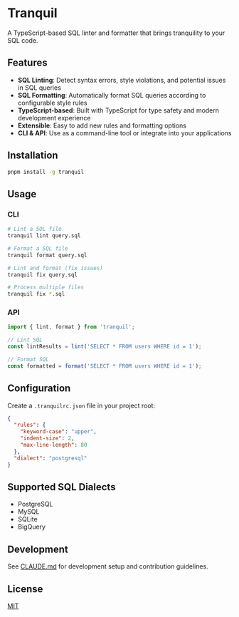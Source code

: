 # Tranquil

A TypeScript-based SQL linter and formatter that brings tranquility to your SQL code.

## Features

- **SQL Linting**: Detect syntax errors, style violations, and potential issues in SQL queries
- **SQL Formatting**: Automatically format SQL queries according to configurable style rules
- **TypeScript-based**: Built with TypeScript for type safety and modern development experience
- **Extensible**: Easy to add new rules and formatting options
- **CLI & API**: Use as a command-line tool or integrate into your applications

## Installation

```bash
pnpm install -g tranquil
```

## Usage

### CLI

```bash
# Lint a SQL file
tranquil lint query.sql

# Format a SQL file
tranquil format query.sql

# Lint and format (fix issues)
tranquil fix query.sql

# Process multiple files
tranquil fix *.sql
```

### API

```typescript
import { lint, format } from 'tranquil';

// Lint SQL
const lintResults = lint('SELECT * FROM users WHERE id = 1');

// Format SQL
const formatted = format('SELECT * FROM users WHERE id = 1');
```

## Configuration

Create a `.tranquilrc.json` file in your project root:

```json
{
  "rules": {
    "keyword-case": "upper",
    "indent-size": 2,
    "max-line-length": 80
  },
  "dialect": "postgresql"
}
```

## Supported SQL Dialects

- PostgreSQL
- MySQL
- SQLite
- BigQuery

## Development

See [CLAUDE.md](./CLAUDE.md) for development setup and contribution guidelines.

## License

[MIT](./LICENSE)
